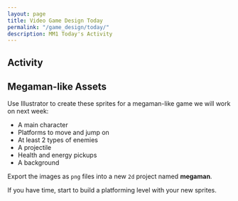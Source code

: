 ```yaml
---
layout: page
title: Video Game Design Today
permalink: "/game_design/today/"
description: MM1 Today's Activity
---
```


<h2>Activity <span id="date"></span></h2>
<script src="/public/js/today.js"></script>



<!-- ## Final Game -->
<!-- First individual deliverables due Wednesday. Talk to your team leader for more details. -->

## Megaman-like Assets

Use Illustrator to create these sprites for a megaman-like game we will work on next week:

* A main character
* Platforms to move and jump on
* At least 2 types of enemies
* A projectile
* Health and energy pickups
* A background

Export the images as <code>png</code> files into a new <code>2d</code> project named <strong>megaman</strong>.

If you have time, start to build a platforming level with your new sprites.

<!-- ## Falling Object Game

Create a **falling object game**. You character will move along the ground on bottom of the screen from side to side, trying to catch objects falling from the sky.

The character only moves left and right, using the keyboard.

The falling objects should all be created before the game starts, placed above the camera's view, and set to `inactive`.

Use several `Invoke` statements in the `GameManager` `Start` function to activate the falling objects at different times. Like this:

##### Inside GameManager
```csharp
// create a place to hold a falling object

[SerializedField]
FallingObjectController fallingObject1;

// create more Serialized Fields for more Falling Objects

void Start() {
  // activate your falling objects at different times
  // use different numbers if you like

  Invoke("activateFallingObject1", 2.5f);
  Invoke("activateFallingObject2", 3.7f);
  Invoke("activateFallingObject3", 4.3f);

  // etc...
}

// turn on the falling object after the given time

public void activateFallingObject1() {
  fallingObject1.gameObject.SetActive(true);
}

// create more functions for the other falling objects
```

<hr>

#### More Details

* The objects will fall naturally if you do not disable the built in gravity.
* There will be two types of falling objects:
  * A `good` one (supposed to be caught)
  * A `bad` one (supposed to be avoided)
* Keep track of the player's score by counting how many falling `good` objects he/she catches.
* Change the sprite of the player for a short time when he/she catches a falling object.
* The level ends if a player accidentally catches a `bad` object. Change the sprite for the player to something appropriate for losing, and display a losing message. Automatically restart the level 6 seconds later.
* Falling objects should be removed from the game when they hit the ground or the player.
* There should be at least 10 falling objects in the final game. You should test the game with a lot fewer, until those work - then add more.
* Add sound effects for important actions
* Add a menu -->


<!--Work on your final game project.-->


<!--

Walk Cycle

### Next

If you finish the walk cycle, create a new animation for one of these situations:

<div class="section" markdown="1">
* Running
* Jumping
* Sneaking
* Idle (what the character does when no buttons are pressed)
* Falling
</div>

It may help to search for drawings online of the poses for your chosen animation.

</div>

<!-- <p class="label">Web Design</p>
<div class="section" markdown="1">
  Complete [Codecademy's HTML & CSS lessons](https://www.codecademy.com/learn/web), or choose another lesson if you have completed that one.
</div>

<p class="label">Illustrator</p>
<div class="section" markdown="1">
  Find an interesting, new, or important [processing tutorial](https://processing.org/tutorials/) to investigate. Create a sketch that uses the ideas in the tutorial creatively.
</div>

<p class="label">Photoshop</p>
<div class="section" markdown="1">
  Find an interesting and new Photoshop effect or technique tutorial using Google. Create an image that uses the ideas in the tutorial creatively.
</div>

<p class="label">Video Editing and Special Effects</p>
<div class="section" markdown="1">
  Create a video review of your current phone. Include its relevant features, positives and negatives, and a recommendation on whether or not other consumers should buy it.
</div>

<p class="label">3D Modeling</p>
<div class="section" markdown="1">
  Create a 3D model of a specific model of car that you like. Add as much detail as possible.
</div> -->